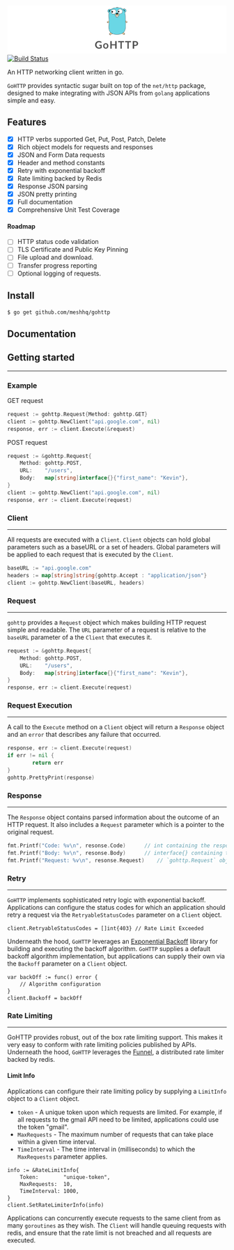 ![alt text](Assets/gohttp.png)
[![Build Status](https://travis-ci.org/meshhq/gohttp.svg?branch=master)](https://travis-ci.org/meshhq/gohttp)

An HTTP networking client written in go.

`GoHTTP` provides syntactic sugar built on top of the `net/http` package, designed to make integrating with JSON APIs from `golang` applications simple and easy.

## Features

- [x] HTTP verbs supported Get, Put, Post, Patch, Delete
- [x] Rich object models for requests and responses
- [x] JSON and Form Data requests
- [x] Header and method constants
- [x] Retry with exponential backoff
- [x] Rate limiting backed by Redis
- [x] Response JSON parsing
- [x] JSON pretty printing
- [x] Full documentation
- [x] Comprehensive Unit Test Coverage

#### Roadmap

- [ ] HTTP status code validation
- [ ] TLS Certificate and Public Key Pinning
- [ ] File upload and download.
- [ ] Transfer progress reporting
- [ ] Optional logging of requests.

## Install

```
$ go get github.com/meshhq/gohttp
```

## Documentation

## Getting started
---

### Example

GET request

```go
request := gohttp.Request{Method: gohttp.GET}
client := gohttp.NewClient("api.google.com", nil)
response, err := client.Execute(&request)
```

POST request

```go
request := &gohttp.Request{
	Method: gohttp.POST,
	URL:    "/users",
	Body: 	map[string]interface{}{"first_name": "Kevin"},
}
client := gohttp.NewClient("api.google.com", nil)
response, err := client.Execute(request)
```

### Client
---

All requests are executed with a `Client`. `Client` objects can hold global parameters such as a baseURL or a set of headers. Global parameters will be applied to each request that is executed by the `Client`.

```go
baseURL := "api.google.com"
headers := map[string]string{gohttp.Accept : "application/json"}
client := gohttp.NewClient(baseURL, headers)
```

### Request
---

`gohttp` provides a `Request` object which makes building HTTP request simple and readable. The `URL` parameter of a request is relative to the `baseURL` parameter of a the `Client` that executes it.

```go
request := &gohttp.Request{
	Method: gohttp.POST,
	URL:    "/users",
	Body: 	map[string]interface{}{"first_name": "Kevin"},
}
response, err := client.Execute(request)
```

### Request Execution
---

A call to the `Execute` method on a `Client` object will return a `Response` object and an `error` that describes any failure that occurred.

```go
response, err := client.Execute(request)
if err != nil {
        return err
}
gohttp.PrettyPrint(response)
```

### Response  
---

The `Response` object contains parsed information about the outcome of an HTTP request. It also includes a `Request` parameter which is a pointer to the original request.

```go
fmt.Printf("Code: %v\n", resonse.Code) 		// int containing the response code.
fmt.Printf("Body: %v\n", resonse.Body) 		// interface{} containing the parsed response body.
fmt.Printf("Request: %v\n", resonse.Request) 	// `gohttp.Request` object which is a pointer to the original request.
```

### Retry
---

`GoHTTP` implements sophisticated retry logic with exponential backoff. Applications can configure the status codes for which an application should retry a request via the `RetryableStatusCodes` parameter on a `Client` object.

```
client.RetryableStatusCodes = []int{403} // Rate Limit Exceeded
```

Underneath the hood, `GoHTTP` leverages an [Exponential Backoff](https://github.com/cenk/backoff) library for building and executing the backoff algorithm. `GoHTTP` supplies a default backoff algorithm implementation, but applications can supply their own via the `Backoff` parameter on a `Client` object.

```
var backOff := func() error {
	// Algorithm configuration
}
client.Backoff = backOff
```

### Rate Limiting
---

GoHTTP provides robust, out of the box rate limiting support. This makes it very easy to conform with rate limiting policies published by APIs. Underneath the hood, `GoHTTP` leverages the [Funnel](https://github.com/meshhq/funnel), a distributed rate limiter backed by redis.

#### Limit Info

Applications can configure their rate limiting policy by supplying a `LimitInfo` object to a `Client` object.

* `token` - A unique token upon which requests are limited. For example, if all requests to the gmail API need to be limited, applications could use the token "gmail".
* `MaxRequests` - The maximum number of requests that can take place within a given time interval.
* `TimeInterval` - The time interval in (milliseconds) to which the `MaxRequests` parameter applies.   

```
info := &RateLimitInfo{
	Token:        "unique-token",
	MaxRequests:  10,
	TimeInterval: 1000,
}
client.SetRateLimiterInfo(info)
```

Applications can concurrently execute requests to the same client from as many `goroutines` as they wish. The `Client` will handle queuing requests with redis, and ensure that the rate limit is not breached and all requests are executed.
